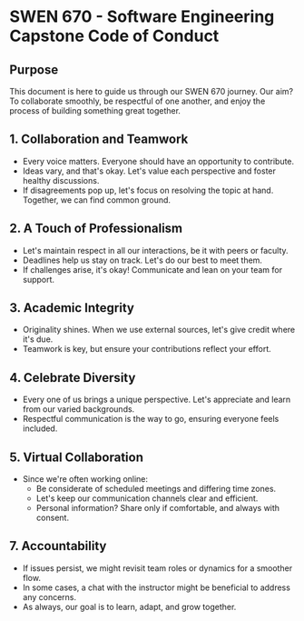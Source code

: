 # SWEN 670 - Software Engineering Capstone Code of Conduct

## Purpose
This document is here to guide us through our SWEN 670 journey. Our aim? To collaborate smoothly, be respectful of one another, and enjoy the process of building something great together.

## 1. Collaboration and Teamwork
- Every voice matters. Everyone should have an opportunity to contribute.
- Ideas vary, and that's okay. Let's value each perspective and foster healthy discussions.
- If disagreements pop up, let's focus on resolving the topic at hand. Together, we can find common ground.

## 2. A Touch of Professionalism
- Let's maintain respect in all our interactions, be it with peers or faculty.
- Deadlines help us stay on track. Let's do our best to meet them.
- If challenges arise, it's okay! Communicate and lean on your team for support.

## 3. Academic Integrity
- Originality shines. When we use external sources, let's give credit where it's due.
- Teamwork is key, but ensure your contributions reflect your effort.

## 4. Celebrate Diversity
- Every one of us brings a unique perspective. Let's appreciate and learn from our varied backgrounds.
- Respectful communication is the way to go, ensuring everyone feels included.

## 5. Virtual Collaboration
- Since we're often working online:
    - Be considerate of scheduled meetings and differing time zones.
    - Let's keep our communication channels clear and efficient.
    - Personal information? Share only if comfortable, and always with consent.

## 7. Accountability
- If issues persist, we might revisit team roles or dynamics for a smoother flow.
- In some cases, a chat with the instructor might be beneficial to address any concerns.
- As always, our goal is to learn, adapt, and grow together.
